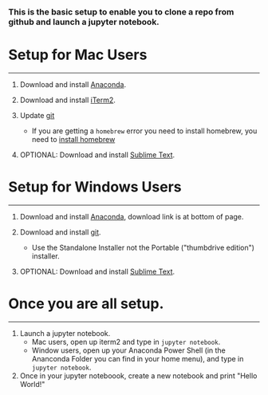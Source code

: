### This is the basic setup to enable you to clone a repo from github and launch a jupyter notebook.

# Setup for Mac Users
---
1. Download and install [Anaconda](https://repo.anaconda.com/archive/Anaconda3-2020.07-MacOSX-x86_64.pkg).

2. Download and install [iTerm2](https://iterm2.com/downloads.html).

0. Update [git](https://git-scm.com/download/mac)
	* If you are getting a `homebrew` error you need to install homebrew, you need to [install homebrew](https://brew.sh/)

3. OPTIONAL: Download and install [Sublime Text](https://www.sublimetext.com/).


# Setup for Windows Users
---

1. Download and install [Anaconda](https://www.anaconda.com/products/individual), download link is at bottom of page.

2. Download and install [git](https://git-scm.com/download/win).
	* Use the Standalone Installer not the Portable ("thumbdrive edition") installer. 

3. OPTIONAL: Download and install [Sublime Text](https://www.sublimetext.com/).


# Once you are all setup.
---
1. Launch a jupyter notebook.
	* Mac users, open up iterm2 and type in `jupyter notebook`.
	* Window users, open up your Anaconda Power Shell (in the Ananconda Folder you can find in your home menu), and type in `jupyter notebook`.
2.  Once in your jupyter noteboook, create a new notebook and print "Hello World!"





